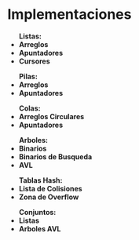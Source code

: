 <h1>Implementaciones</h1>
    
<ul><strong>Listas:<strong>
    <li>Arreglos</li>
    <li>Apuntadores</li>
    <li>Cursores</li>
</ul>

<ul>Pilas:
    <li>Arreglos</li>
    <li>Apuntadores</li>
</ul>

<ul>Colas:
    <li>Arreglos Circulares</li>
    <li>Apuntadores</li>
</ul>

<ul>Arboles:
    <li>Binarios</li>
    <li>Binarios de Busqueda</li>
    <li>AVL</li>
</ul>
    
<ul>Tablas Hash:
    <li>Lista de Colisiones</li>
    <li>Zona de Overflow</li>
</ul>

<ul>Conjuntos:
    <li>Listas</li>
    <li>Arboles AVL</li>
</ul>
   
